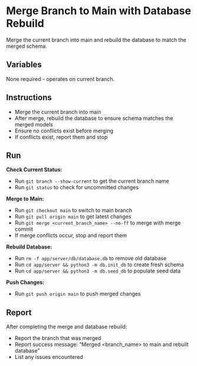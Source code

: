 # Merge Branch to Main with Database Rebuild

Merge the current branch into main and rebuild the database to match the merged schema.

## Variables

None required - operates on current branch.

## Instructions

- Merge the current branch into main
- After merge, rebuild the database to ensure schema matches the merged models
- Ensure no conflicts exist before merging
- If conflicts exist, report them and stop

## Run

**Check Current Status:**
- Run `git branch --show-current` to get the current branch name
- Run `git status` to check for uncommitted changes

**Merge to Main:**
- Run `git checkout main` to switch to main branch
- Run `git pull origin main` to get latest changes
- Run `git merge <current_branch_name> --no-ff` to merge with merge commit
- If merge conflicts occur, stop and report them

**Rebuild Database:**
- Run `rm -f app/server/db/database.db` to remove old database
- Run `cd app/server && python3 -m db.init_db` to create fresh schema
- Run `cd app/server && python3 -m db.seed_db` to populate seed data

**Push Changes:**
- Run `git push origin main` to push merged changes

## Report

After completing the merge and database rebuild:
- Report the branch that was merged
- Report success message: "Merged <branch_name> to main and rebuilt database"
- List any issues encountered
